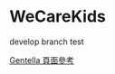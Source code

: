 # WeCareKids

develop branch test


[Gentella 頁面參考](https://github.com/puikinsh/gentelella/tree/master/production)